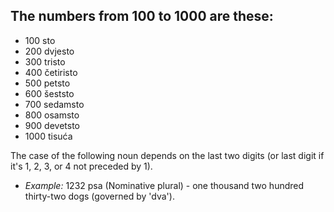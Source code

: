 ## The numbers from 100 to 1000 are these:
* 100 sto
* 200 dvjesto
* 300 tristo
* 400 četiristo
* 500 petsto
* 600 šeststo
* 700 sedamsto
* 800 osamsto
* 900 devetsto
* 1000 tisuća

The case of the following noun depends on the last two digits (or last digit if it's 1, 2, 3, or 4 not preceded by 1).

* *Example:* 1232 psa (Nominative plural) - one thousand two hundred thirty-two dogs (governed by 'dva').